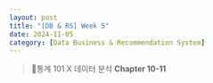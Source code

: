 ```yaml
---
layout: post
title: "[DB & RS] Week 5"
date: 2024-11-05
category: [Data Business & Recommendation System]
---
```


> 📌통계 101 X 데이터 분석 **Chapter 10-11**
